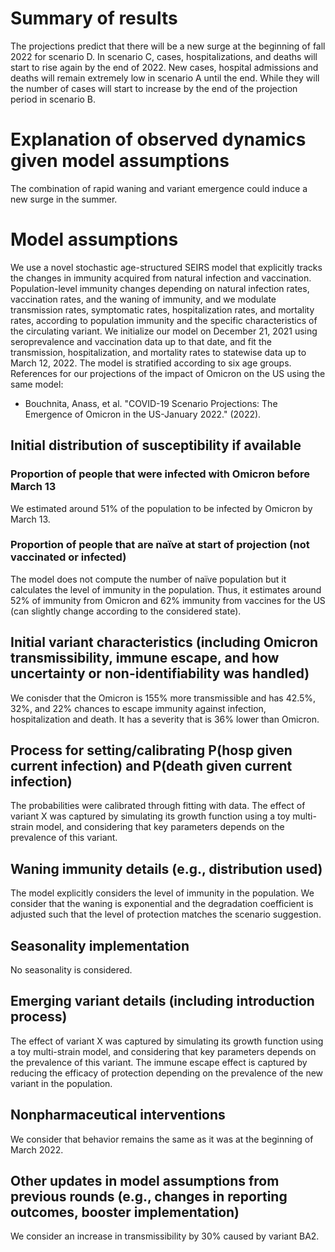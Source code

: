 # Summary of results
The projections predict that there will be a new surge at the beginning of fall 2022 for scenario D. In scenario C, cases, hospitalizations, and deaths will start to rise again by the end of 2022. New cases, hospital admissions and deaths will remain extremely low in scenario A until the end. While they will the number of cases will start to increase by the end of the projection period in scenario B. 

 
# Explanation of observed dynamics given model assumptions
The combination of rapid waning and variant emergence could induce a new surge in the summer.

# Model assumptions
We use a novel stochastic age-structured SEIRS model that explicitly tracks the changes in immunity acquired from natural infection and vaccination. Population-level immunity changes depending on natural infection rates, vaccination rates, and the waning of immunity, and we modulate  transmission rates, symptomatic rates, hospitalization rates, and mortality rates, according to population immunity and the specific characteristics of the circulating variant. We initialize our model on December 21, 2021 using seroprevalence and vaccination data up to that date, and fit the transmission, hospitalization, and mortality rates to statewise data up to March 12, 2022.
The model is stratified according to six age groups.
References for our projections of the impact of Omicron on the US using the same model:
- Bouchnita, Anass, et al. "COVID-19 Scenario Projections: The Emergence of Omicron in the US-January 2022." (2022).


## Initial distribution of susceptibility if available
### Proportion of people that were infected with Omicron before March 13
We estimated around 51% of the population to be infected by Omicron by March 13.

### Proportion of people that are naïve at start of projection (not vaccinated or infected)
The model does not compute the number of naïve population but it calculates the level of immunity in the population. Thus, it estimates around 52% of immunity from Omicron and 62% immunity from vaccines for the US (can slightly change according to the considered state).


## Initial variant characteristics (including Omicron transmissibility, immune escape, and how uncertainty or non-identifiability was handled) 
We conisder that the Omicron is 155% more transmissible and has 42.5%, 32%, and 22% chances to escape immunity against infection, hospitalization and death. It has a severity that is 36% lower than Omicron.

## Process for setting/calibrating P(hosp given current infection) and P(death given current infection)
The probabilities were calibrated through fitting with data. The effect of variant X was captured by simulating its growth function using a toy multi-strain model, and considering that key parameters depends on the prevalence of this variant.

## Waning immunity details (e.g., distribution used)
The model explicitly considers the level of immunity in the population. We consider that the waning is exponential and the degradation coefficient is adjusted such that the level of protection matches the scenario suggestion.

## Seasonality implementation
No seasonality is considered. 

## Emerging variant details (including introduction process)
The effect of variant X was captured by simulating its growth function using a toy multi-strain model, and considering that key parameters depends on the prevalence of this variant. The immune escape effect is captured by reducing the efficacy of protection depending on the prevalence of the new variant in the population.

## Nonpharmaceutical interventions 
We consider that behavior remains the same as it was at the beginning of March 2022.

## Other updates in model assumptions from previous rounds (e.g., changes in reporting outcomes, booster implementation)
We consider an increase in transmissibility by 30% caused by variant BA2.



